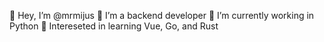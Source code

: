 👋 Hey, I’m @mrmijus
👀 I’m a backend developer
:snake: I’m currently working in Python
🌱 Intereseted in learning Vue, Go, and Rust


<!---
mrmijus/mrmijus is a ✨ special ✨ repository because its `README.md` (this file) appears on your GitHub profile.
You can click the Preview link to take a look at your changes.
--->
